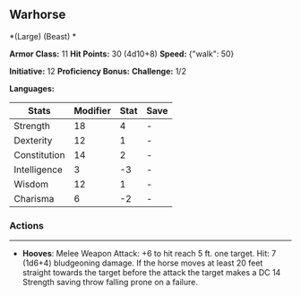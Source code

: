 ## Warhorse
*(Large) (Beast) *

**Armor Class:** 11
**Hit Points:** 30 (4d10+8)
**Speed:** {"walk": 50}

**Initiative:** 12
**Proficiency Bonus:**
**Challenge:** 1/2

**Languages:** 



| Stats | Modifier | Stat | Save
| ---- | ---- | ---- | ---- |
| Strength | 18 | 4 | - |
| Dexterity | 12 | 1 | - |
| Constitution | 14 | 2 | - |
| Intelligence | 3 | -3 | - |
| Wisdom | 12 | 1 | - |
| Charisma | 6 | -2 | - |

### Actions
 --- 
- **Hooves**: Melee Weapon Attack: +6 to hit  reach 5 ft.  one target. Hit: 7 (1d6+4) bludgeoning damage. If the horse moves at least 20 feet straight towards the target before the attack  the target makes a DC 14 Strength saving throw  falling prone on a failure.

